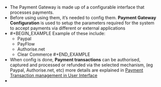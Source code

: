 - The Payment Gateway is made up of a configurable interface that processes payments.
- Before using using them, it’s needed to config them.
  **Payment Gateway Configuration** is used to setup the parameters required for the system to accept payments via different or external applications
- #+BEGIN_EXAMPLE
  Example of these include:
  - Paypal
  - PayFlow
  - Authorise.net
  - Clear Commerce
  #+END_EXAMPLE
- When config is done, **Payment transactions** can be authorised, captured and processed or refunded via the selected mechanism, (eg Paypal, Authorise.net, etc) more details are explained in [Payment Transaction management in User Interface](https://nightlies.apache.org/ofbiz/trunk/ofbiz/html5/user-manual.html#_payment_transaction_management_in_user_interface)
-